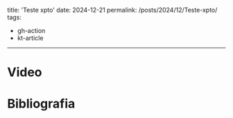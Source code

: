 title: 'Teste xpto'
date: 2024-12-21
permalink: /posts/2024/12/Teste-xpto/
tags:
  - gh-action
  - kt-article
---

# Video


# Bibliografia

